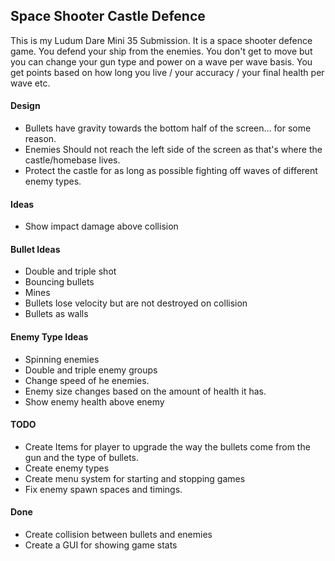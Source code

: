 ## Space Shooter Castle Defence ##

This is my Ludum Dare Mini 35 Submission. It is a space shooter defence game. You defend your ship from the enemies. You don't get to move but
you can change your gun type and power on a wave per wave basis. You get points based on how long you live / your accuracy / your final health per wave etc.

#### Design ####

* Bullets have gravity towards the bottom half of the screen... for some reason.
* Enemies Should not reach the left side of the screen as that's where the castle/homebase lives.
* Protect the castle for as long as possible fighting off waves of different enemy types.

#### Ideas ####

* Show impact damage above collision

#### Bullet Ideas ####

* Double and triple shot
* Bouncing bullets 
* Mines
* Bullets lose velocity but are not destroyed on collision
* Bullets as walls

#### Enemy Type Ideas ####

* Spinning enemies
* Double and triple enemy groups
* Change speed of he enemies.
* Enemy size changes based on the amount of health it has.
* Show enemy health above enemy

#### TODO ####

* Create Items for player to upgrade the way the bullets come from the gun and the type of bullets.
* Create enemy types
* Create menu system for starting and stopping games
* Fix enemy spawn spaces and timings.

#### Done ####

* Create collision between bullets and enemies
* Create a GUI for showing game stats